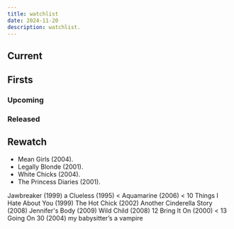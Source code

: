 ```yaml
---
title: watchlist
date: 2024-11-20
description: watchlist.
---
```


## Current

## Firsts

### Upcoming

### Released

## Rewatch

- Mean Girls (2004).
- Legally Blonde (2001).
- White Chicks (2004).
- The Princess Diaries (2001).

Jawbreaker (1999)
a Clueless (1995)
< Aquamarine (2006)
< 10 Things I Hate About You (1999)
The Hot Chick (2002)
Another Cinderella Story (2008)
Jennifer's Body (2009)
Wild Child (2008)
12 Bring It On (2000)
< 13 Going On 30 (2004)
my babysitter’s a vampire

